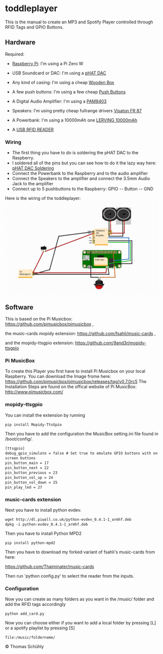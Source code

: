# toddleplayer
This is the manual to create an MP3 and Spotify Player controlled through RFID Tags and GPIO Buttons. 

## Hardware

Required: 

* [Raspberry Pi](https://www.raspberrypi.org/products/): I'm using a Pi Zero W

* USB Soundcard or DAC: I'm using a [pHAT DAC](https://shop.pimoroni.com/products/phat-dac)

* Any kind of casing: I'm using a cheap  [Wooden Box](http://www.ebay.de/itm/ZWEIERGRUPPE-EINFACHES-HOLZ-HOLZKISTE-TRUNK-OHNE-GRIFFE-FUR-SERVIETTEN/152320770330?hash=item237706811a:g:3lUAAOSw5cNYLHL1)

* A few push buttons: I'm using a few cheap [Push Buttons](https://www.ebay.de/itm/152295745935?_trksid=p2060353.m2749.l2649&ssPageName=STRK%3AMEBIDX%3AIT)

* A Digital Audio Amplifier: I'm using a [PAM8403](https://www.ebay.de/itm/PAM8403-Volume-Adjustment-2-Kanal-Digital-Amplifier-Module-Audioverst%C3%A4rker/271513588858?ssPageName=STRK%3AMEBIDX%3AIT&_trksid=p2060353.m2749.l2649)

* Speakers: I'm using pretty cheap fullrange drivers [Visaton FR 87](https://www.conrad.de/de/34-zoll-breitband-lautsprecher-chassis-visaton-fr-87-15-w-4-1173601.html)

* A Powerbank: I'm using a 10000mAh one [LERVING 10000mAh](https://www.amazon.de/LERVING-10000mAh-Powerbank-Ladeger%C3%A4t-Technologie/dp/B00Q2M3AAM/ref=cm_cr_arp_d_product_top?ie=UTF8)

* A [USB RFID READER](https://smile.amazon.de/gp/product/B018OYOR3E/ref=oh_aui_detailpage_o03_s00?ie=UTF8&psc=1)

### Wiring

* The first thing you have to do is soldering the pHAT DAC to the Raspberry. 
* I soldered all of the pins but you can see how to do it the lazy way here: [pHAT DAC Soldering](https://forums.pimoroni.com/t/phat-header-soldering-the-lazy-way/1690)
* Connect the Powerbank to the Raspberry and to the audio amplifier
* Connect the Speakers to the amplifier and connect the 3.5mm Audio Jack to the amplifier
* Connect up to 5 pushbuttons to the Raspberry: GPIO -- Button -- GND


Here is the wiring of the toddleplayer:
![alt text](https://raw.githubusercontent.com/Thaiminater/toddleplayer/master/toddleplayer_wiring.JPG "toddleplayer wiring")

## Software
This is based on the Pi Musicbox: https://github.com/pimusicbox/pimusicbox ,

the music-cards mopidy extension: https://github.com/fsahli/music-cards ,

and the mopidy-ttsgpio extension: https://github.com/9and3r/mopidy-ttsgpio

### Pi MusicBox
To create this Player you first have to install Pi Musicbox on your local Raspberry. 
You can download the Image frome here: https://github.com/pimusicbox/pimusicbox/releases/tag/v0.7.0rc5
The Installation Steps are found on the offical website of Pi MusicBox: http://www.pimusicbox.com/

### mopidy-ttsgpio

You can install the extension by running 
```
pip install Mopidy-TtsGpio
```
Then you have to add the configuration  the MusicBox setting.ini file found in /boot/config/.
```
[ttsgpio]
debug_gpio_simulate = false # Set true to emulate GPIO buttons with on screen buttons
pin_button_main = 17
pin_button_next = 22
pin_button_previous = 23
pin_button_vol_up = 24
pin_button_vol_down = 25
pin_play_led = 27
```

### music-cards extension
Next you have to install python evdev. 
```
wget http://dl.piwall.co.uk/python-evdev_0.4.1-1_armhf.deb
dpkg -i python-evdev_0.4.1-1_armhf.deb
```
Then you have to install Python MPD2
```
pip install python-mpd2
```
Then you have to download my forked variant of fsahli's music-cards from here:

https://github.com/Thaiminater/music-cards

Then run 'python config.py' to select the reader from the inputs.


### Configuration

Now you can create as many folders as you want in the /music/ folder and add the RFID tags accordingly

```
python add_card.py
```

Now you can choose either if you want to add a local folder by pressing [L] or a spotify playlist by pressing [S]

```
file:/music/foldername/
```

&#169; Thomas Schühly




